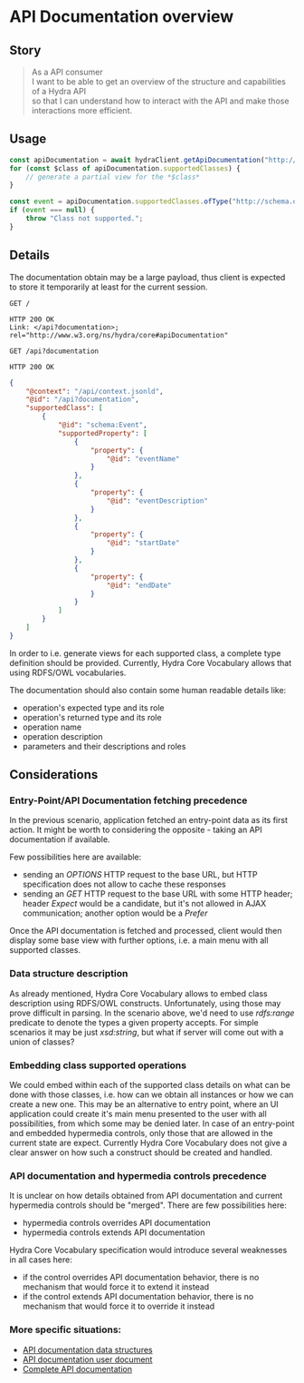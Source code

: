 # API Documentation overview

## Story

> As a API consumer <br>
> I want to be able to get an overview of the structure and capabilities of a Hydra API<br>
> so that I can understand how to interact with the API and make those interactions more efficient.


## Usage

```typescript
const apiDocumentation = await hydraClient.getApiDocumentation("http://example.com/");
for (const $class of apiDocumentation.supportedClasses) {
    // generate a partial view for the *$class*
}

const event = apiDocumentation.supportedClasses.ofType("http://schema.org/Event");
if (event === null) {
    throw "Class not supported.";
}
```


## Details

The documentation obtain may be a large payload,
thus client is expected to store it temporarily at least for the current session.

```http
GET /
```

```http
HTTP 200 OK
Link: </api?documentation>; rel="http://www.w3.org/ns/hydra/core#apiDocumentation"
```

```http
GET /api?documentation
```

```http
HTTP 200 OK
```

```json
{
    "@context": "/api/context.jsonld",
    "@id": "/api?documentation",
    "supportedClass": [
        {
            "@id": "schema:Event",
            "supportedProperty": [
                {
                    "property": {
                        "@id": "eventName"
                    }
                },
                {
                    "property": {
                        "@id": "eventDescription"
                    }
                },
                {
                    "property": {
                        "@id": "startDate"
                    }
                },
                {
                    "property": {
                        "@id": "endDate"
                    }
                }
            ]
        }
    ]
}
```

In order to i.e. generate views for each supported class, a complete type definition should be provided.
Currently, Hydra Core Vocabulary allows that using RDFS/OWL vocabularies.

The documentation should also contain some human readable details like:
- operation's expected type and its role
- operation's returned type and its role
- operation name
- operation description
- parameters and their descriptions and roles


## Considerations

### Entry-Point/API Documentation fetching precedence

In the previous scenario, application fetched an entry-point data as its first action.
It might be worth to considering the opposite - taking an API documentation if available.

Few possibilities here are available:
- sending an _OPTIONS_ HTTP request to the base URL,
  but HTTP specification does not allow to cache these responses
- sending an _GET_ HTTP request to the base URL with some HTTP header;
  header _Expect_ would be a candidate, but it's not allowed in AJAX communication;
  another option would be a _Prefer_

Once the API documentation is fetched and processed,
client would then display some base view with further options,
i.e. a main menu with all supported classes.


### Data structure description

As already mentioned, Hydra Core Vocabulary allows to embed class description using RDFS/OWL constructs.
Unfortunately, using those may prove difficult in parsing.
In the scenario above, we'd need to use _rdfs:range_ predicate to denote the types a given property accepts.
For simple scenarios it may be just _xsd:string_, but what if server will come out with a union of classes?


### Embedding class supported operations

We could embed within each of the supported class details on what can be done with those classes,
i.e. how can we obtain all instances or how we can create a new one.
This may be an alternative to entry point, where an UI application could create it's main menu
presented to the user with all possibilities, from which some may be denied later.
In case of an entry-point and embedded hypermedia controls,
only those that are allowed in the current state are expect.
Currently Hydra Core Vocabulary does not give a clear answer on how such a construct should be created and handled.


### API documentation and hypermedia controls precedence

It is unclear on how details obtained from API documentation and current hypermedia controls should be "merged".
There are few possibilities here:

- hypermedia controls overrides API documentation
- hypermedia controls extends API documentation

Hydra Core Vocabulary specification would introduce several weaknesses in all cases here:

- if the control overrides API documentation behavior, there is no mechanism that would force it to extend it instead
- if the control extends API documentation behavior, there is no mechanism that would force it to override it instead

### More specific situations:
- [API documentation data structures](./data-structures.md)
- [API documentation user document](./generating-user-document.md)
- [Complete API documentation](./complete-api-documentation.md)
